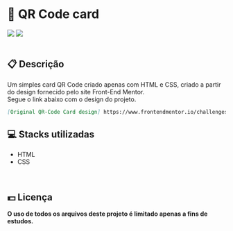 <h1>📱 QR Code card</h1>
<div class="badges">
  <img src="https://img.shields.io/badge/html5-%23E34F26.svg?style=for-the-badge&logo=html5&logoColor=white">
  <img src="https://img.shields.io/badge/css3-%231572B6.svg?style=for-the-badge&logo=css3&logoColor=white">
</div>
<br>
<h2>📋 Descrição</h2>
<p>
    Um simples card QR Code criado apenas com HTML e CSS, criado a partir do design fornecido pelo site Front-End Mentor.
    <br>Segue o link abaixo com o design do projeto.
</p>

```md
[Original QR-Code Card design] https://www.frontendmentor.io/challenges/qr-code-component-iux_sIO_H
```

<h2> 💻 Stacks utilizadas</h2>
<ul>
  <li>HTML</li>
  <li>CSS</li>
</ul>
<br>
<h2> 💵 Licença</h2>
<p><b>O uso de todos os arquivos deste projeto é limitado apenas a fins de estudos.<b></p>